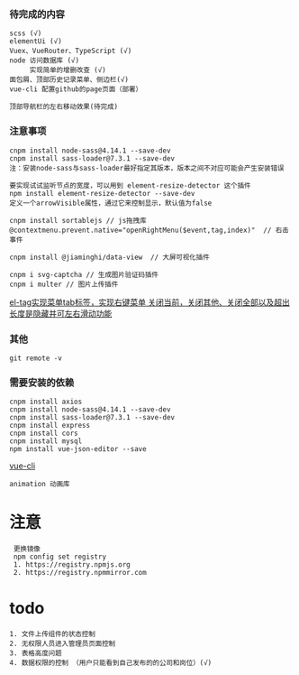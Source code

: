 ### 待完成的内容
```
scss (√)
elementUi (√)
Vuex、VueRouter、TypeScript (√)
node 访问数据库 (√)
     实现简单的增删改查 (√)
面包屑、顶部历史记录菜单、侧边栏(√)
vue-cli 配置github的page页面（部署）

顶部导航栏的左右移动效果(待完成)
```
### 注意事项
```
cnpm install node-sass@4.14.1 --save-dev
cnpm install sass-loader@7.3.1 --save-dev
注：安装node-sass与sass-loader最好指定其版本，版本之间不对应可能会产生安装错误

要实现试试监听节点的宽度，可以用到 element-resize-detector 这个插件
npm install element-resize-detector --save-dev
定义一个arrowVisible属性，通过它来控制显示，默认值为false

cnpm install sortablejs // js拖拽库
@contextmenu.prevent.native="openRightMenu($event,tag,index)"  // 右击事件

cnpm install @jiaminghi/data-view  // 大屏可视化插件

cnpm i svg-captcha // 生成图片验证码插件
cnpm i multer // 图片上传插件
```
[el-tag实现菜单tab标签，实现右键菜单 关闭当前，关闭其他、关闭全部以及超出长度是隐藏并可左右滑动功能](https://blog.csdn.net/xzwwjl1314/article/details/108199249)
### 其他
```
git remote -v
```


### 需要安装的依赖
```
cnpm install axios
cnpm install node-sass@4.14.1 --save-dev
cnpm install sass-loader@7.3.1 --save-dev
cnpm install express
cnpm install cors
cnpm install mysql
npm install vue-json-editor --save
```

[vue-cli](https://cli.vuejs.org/config/)


`
animation 动画库
`

# 注意
```
 更换镜像
 npm config set registry 
 1. https://registry.npmjs.org
 2. https://registry.npmmirror.com  
```

# todo
```
1. 文件上传组件的状态控制
2. 无权限人员进入管理员页面控制
3. 表格高度问题
4. 数据权限的控制 （用户只能看到自己发布的的公司和岗位）(√)
```
